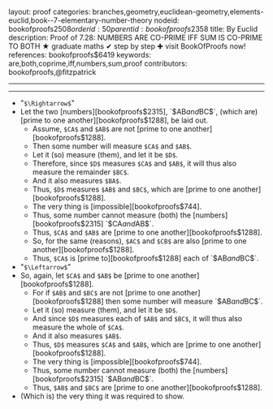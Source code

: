 layout: proof
categories: branches,geometry,euclidean-geometry,elements-euclid,book--7-elementary-number-theory
nodeid: bookofproofs$2508
orderid: 50
parentid: bookofproofs$2358
title: By Euclid
description: Proof of 7.28: NUMBERS ARE CO-PRIME IFF SUM IS CO-PRIME TO BOTH ★ graduate maths ✔ step by step ✚ visit BookOfProofs now!
references: bookofproofs$6419
keywords: are,both,coprime,iff,numbers,sum,proof
contributors: bookofproofs,@fitzpatrick

---


---




* "`$\Rightarrow$`"
* Let the two [numbers][bookofproofs$2315], `$AB$` and `$BC$`, (which are) [prime to one another][bookofproofs$1288], be laid out.
   * Assume, `$CA$` and `$AB$` are not [prime to one another][bookofproofs$1288]. 
   * Then some number will measure `$CA$` and `$AB$`.
   * Let it (so) measure (them), and let it be `$D$`.
   * Therefore, since `$D$` measures `$CA$` and `$AB$`, it will thus also measure the remainder `$BC$`.
   * And it also measures `$BA$`.
   * Thus, `$D$` measures `$AB$` and `$BC$`, which are [prime to one another][bookofproofs$1288].
   * The very thing is [impossible][bookofproofs$744].
   * Thus, some number cannot measure (both) the [numbers][bookofproofs$2315] `$CA$` and `$AB$`.
   * Thus, `$CA$` and `$AB$` are [prime to one another][bookofproofs$1288].
   * So, for the same (reasons), `$AC$` and `$CB$` are also [prime to one another][bookofproofs$1288].
   * Thus, `$CA$` is [prime to][bookofproofs$1288] each of `$AB$` and `$BC$`.
* "`$\Leftarrow$`"
* So, again, let `$CA$` and `$AB$` be [prime to one another][bookofproofs$1288].
   * For if `$AB$` and `$BC$` are not [prime to one another][bookofproofs$1288] then some number will measure `$AB$` and `$BC$`.
   * Let it (so) measure (them), and let it be `$D$`.
   * And since `$D$` measures each of `$AB$` and `$BC$`, it will thus also measure the whole of `$CA$`.
   * And it also measures `$AB$`.
   * Thus, `$D$` measures `$CA$` and `$AB$`, which are [prime to one another][bookofproofs$1288].
   * The very thing is [impossible][bookofproofs$744].
   * Thus, some number cannot measure (both) the [numbers][bookofproofs$2315] `$AB$` and `$BC$`.
   * Thus, `$AB$` and `$BC$` are [prime to one another][bookofproofs$1288].
* (Which is) the very thing it was required to show.
